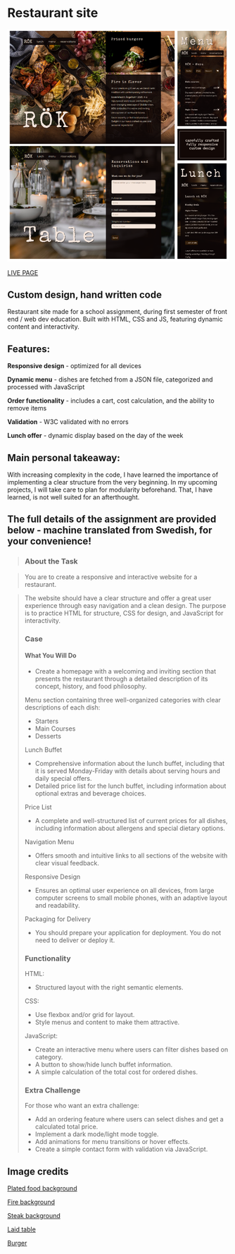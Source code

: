 # Restaurant site

![site layout](https://github.com/LinneaToth/restaurant/blob/main/img/preview.png)

[LIVE PAGE](https://linneatoth.github.io/restaurant/)

## Custom design, hand written code

Restaurant site made for a school assignment, during first semester of front end / web dev education. Built with HTML, CSS and JS, featuring dynamic content and interactivity.

## Features:

**Responsive design** - optimized for all devices

**Dynamic menu** - dishes are fetched from a JSON file, categorized and processed with JavaScript

**Order functionality** - includes a cart, cost calculation, and the ability to remove items

**Validation** - W3C validated with no errors

**Lunch offer** - dynamic display based on the day of the week



## Main personal takeaway:

With increasing complexity in the code, I have learned the importance of implementing a clear structure from the very beginning. In my upcoming projects, I will take care to plan for modularity beforehand. That, I have learned, is not well suited for an afterthought.

## The full details of the assignment are provided below - machine translated from Swedish, for your convenience!

> ### About the Task 

> You are to create a responsive and interactive website for a restaurant. 

> The website should have a clear structure and offer a great user experience through easy navigation and a clean design. 
> The purpose is to practice HTML for structure, CSS for design, and JavaScript for interactivity. 
> 
> ### Case 
> #### What You Will Do 
> - Create a homepage with a welcoming and inviting section that presents the restaurant through a detailed description of its concept, history, and food philosophy. 
> 
> Menu section containing three well-organized categories with clear descriptions of each dish: 
> - Starters 
> - Main Courses 
> - Desserts 
> 
> Lunch Buffet 
> - Comprehensive information about the lunch buffet, including that it is served Monday-Friday with details about serving hours and daily special offers. 
> - Detailed price list for the lunch buffet, including information about optional extras and beverage choices. 
> 
> Price List 
> - A complete and well-structured list of current prices for all dishes, including information about allergens and special dietary options. 
> 
> Navigation Menu 
> - Offers smooth and intuitive links to all sections of the website with clear visual feedback. 
> 
> Responsive Design 
> - Ensures an optimal user experience on all devices, from large computer screens to small mobile phones, with an adaptive layout and readability. 
> 
> Packaging for Delivery 
> - You should prepare your application for deployment. You do not need to deliver or deploy it. 
> 
> ### Functionality 
> HTML: 
> - Structured layout with the right semantic elements. 
> 
> CSS: 
> - Use flexbox and/or grid for layout.
> - Style menus and content to make them attractive. 
> 
> JavaScript:
> - Create an interactive menu where users can filter dishes based on category. 
> - A button to show/hide lunch buffet information. 
> - A simple calculation of the total cost for ordered dishes. 
> 
> ### Extra Challenge 
> For those who want an extra challenge: 
> - Add an ordering feature where users can select dishes and get a calculated total price.
> - Implement a dark mode/light mode toggle. 
> - Add animations for menu transitions or hover effects. 
> - Create a simple contact form with validation via JavaScript.

## Image credits
[Plated food background](https://pixabay.com/sv/photos/jul-tapeter-tallrik-mat-f%C3%B6rr%C3%A4tter-2009590/)

[Fire background](https://unsplash.com/photos/tilt-shift-lens-photography-of-fire-ember-GFgWx3o8bTI)

[Steak background](https://pixabay.com/photos/beef-meat-steak-food-nutrition-7867701/)

[Laid table](https://unsplash.com/photos/white-ceramic-plates-0hAdietsUrE)

[Burger](https://pixabay.com/sv/photos/mat-hamburgare-sm%C3%B6rg%C3%A5s-pub-7595910/)


